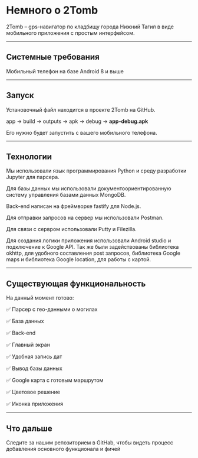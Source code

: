 **Немного о 2Tomb**
==================
2Tomb – gps-навигатор по кладбищу города Нижний Тагил в виде мобильного приложения с простым интерфейсом.
________________________________________________________________________________________________________
**Системные требования**
------------------------
Мобильный телефон на базе Android 8 и выше
________________________________________________________________________________________________________
**Запуск**
---------
Установочный файл находится в проекте 2Tomb на GitHub.

app -> build -> outputs -> apk -> debug -> **app-debug.apk**

Его нужно будет запустить с вашего мобильного телефона.
________________________________________________________________________________________________________
**Технологии**
------------
Мы использовали язык программирования Python и среду разработки Jupyter для парсера. 

Для базы данных мы использовали документоориентированную систему управления базами данных MongoDB. 

Back-end написан на фреймворке fastify для Node.js.

Для отправки запросов на сервер мы использовали Postman.

Для связи с сервром использовали Putty и Filezilla.

Для создания логики приложения использовали Android studio и подключение к Google API. Так же были задействованы библиотека 
okhttp, для удобного составления post запросов, библиотека Google maps и библиотека Google location, для работы с картой.
_______________________________________________________________________________________________________
**Существующая функциональность**
------------
На данный момент готово:

:white_check_mark: Парсер с гео-данными о могилах

:white_check_mark: База данных

:white_check_mark: Back-end

:white_check_mark: Главный экран

:white_check_mark: Удобная запись дат

:white_check_mark: Вывод базы данных

:white_check_mark: Google карта с готовым маршрутом

:white_check_mark: Цветовое решение

:white_check_mark: Иконка приложения

________________________________________________________________________________________________________
**Что дальше**
------------
Следите за нашим репозиторием в GitHab, чтобы видеть процесс добавления основного функционала и фичей
